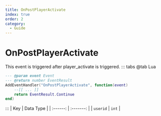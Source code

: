 ```yaml
---
title: OnPostPlayerActivate
index: true
order: 2
category:
  - Guide
---
```


# OnPostPlayerActivate
This event is triggered after player_activate is triggered.
::: tabs
@tab Lua
```lua
--- @param event Event
--- @return number EventResult
AddEventHandler("OnPostPlayerActivate", function(event)
    --[[ ... ]]
    return EventResult.Continue
end)
```

:::
|    Key   | Data Type |
| :------: | :-------: |
| `userid` |   `int`   |